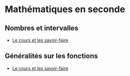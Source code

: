 # Mathématiques en seconde

## Nombres et intervalles
- [Le cours et les savoir-faire](maths_2_ch1.pdf)

## Généralités sur les fonctions
- [Le cours et les savoir-faire](maths_2_ch2.pdf)


